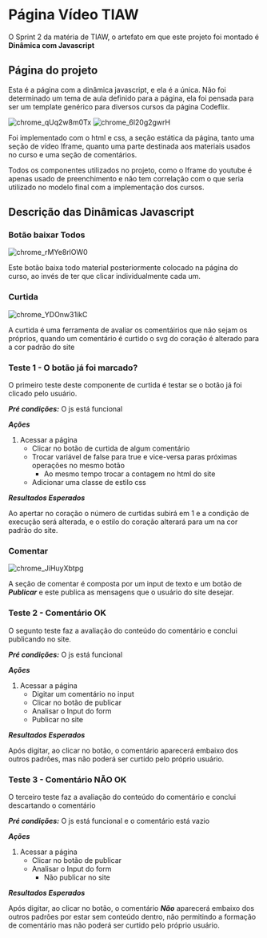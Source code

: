 # Página Vídeo TIAW
O 
Sprint 2 da matéria de TIAW, o artefato em que este projeto foi montado é **Dinâmica com Javascript**

## Página do projeto
Esta é a página com a dinâmica javascript, e ela é a única. 
Não foi determinado um tema de aula definido para a página, ela foi pensada para ser um template genérico para diversos cursos da página Codeflix.

![chrome_qUq2w8m0Tx](https://user-images.githubusercontent.com/97913564/170512716-f4d5c497-52b2-433c-824f-d0ad2c8aa261.png)
![chrome_6l20g2gwrH](https://user-images.githubusercontent.com/97913564/170513079-4d661abf-7ea0-4621-8b43-733b2616c345.png)

Foi implementado com o html e css, a seção estática da página, tanto uma seção de vídeo Iframe, quanto uma parte destinada aos materiais usados no curso e uma 
seção de comentários.

Todos os componentes utilizados no projeto, como o Iframe do youtube é apenas usado de preenchimento e não tem correlação com o que seria utilizado no 
modelo final com a implementação dos cursos.

## Descrição das Dinâmicas Javascript
### Botão baixar Todos
![chrome_rMYe8rlOW0](https://user-images.githubusercontent.com/97913564/170519890-cf589530-a6f6-4155-88e9-340f17d090e6.png)

Este botão baixa todo material posteriormente colocado na página do curso, ao invés de ter que clicar individualmente cada um.
### Curtida
![chrome_YDOnw31ikC](https://user-images.githubusercontent.com/97913564/170519574-fe97a428-c795-47c5-8baf-26d765f72814.png)

A curtida é uma ferramenta de avaliar os comentáirios que não sejam os próprios, quando um comentário é curtido o svg do coração é alterado para a cor padrão do site
### Teste 1 - O botão já foi marcado?
O primeiro teste deste componente de curtida é testar se o botão já foi clicado pelo usuário.

***Pré condições:*** O js está funcional

***Ações***
1. Acessar a página
    - Clicar no botão de curtida de algum comentário
     - Trocar variável de false para true e vice-versa paras próximas operações no mesmo botão
        - Ao  mesmo tempo trocar a contagem no html do site
      - Adicionar uma classe de estilo css

***Resultados Esperados***

Ao apertar no coração o número de curtidas subirá em 1 e a condição de execução será alterada, e o estilo do coração alterará para um na cor padrão do site.

### Comentar
![chrome_JiHuyXbtpg](https://user-images.githubusercontent.com/97913564/170519754-027bcb16-1874-4715-8609-76b15dfc15f8.png)

A seção de comentar é composta por um input de texto e um botão de ***Publicar***	 e este publica as mensagens que o usuário do site desejar.
### Teste 2 - Comentário OK
O segunto teste faz a avaliação do conteúdo do comentário e conclui publicando no site.

***Pré condições:*** O js está funcional

***Ações***
1. Acessar a página
   - Digitar um comentário no input
    - Clicar no botão de publicar
     - Analisar o Input do form
      - Publicar no site

***Resultados Esperados***

Após digitar, ao clicar no botão, o comentário aparecerá embaixo dos outros padrões, mas não poderá ser curtido pelo próprio usuário.

### Teste 3 - Comentário NÃO OK
O terceiro teste faz a avaliação do conteúdo do comentário e conclui descartando o comentário

***Pré condições:*** O js está funcional e o comentário está vazio

***Ações***
1. Acessar a página
    - Clicar no botão de publicar
     - Analisar o Input do form
       - Não publicar no site

***Resultados Esperados***

Após digitar, ao clicar no botão, o comentário ***Não*** aparecerá embaixo dos outros padrões por estar sem conteúdo dentro, não permitindo a formação de comentário
mas não poderá ser curtido pelo próprio usuário.
